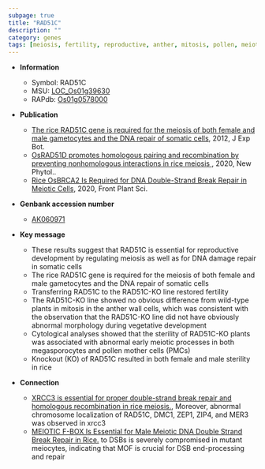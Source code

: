 ```yaml
---
subpage: true
title: "RAD51C"
description: ""
category: genes
tags: [meiosis, fertility, reproductive, anther, mitosis, pollen, meiotic, vegetative, sterility]
---
```


* **Information**  
    + Symbol: RAD51C  
    + MSU: [LOC_Os01g39630](http://rice.plantbiology.msu.edu/cgi-bin/ORF_infopage.cgi?orf=LOC_Os01g39630)  
    + RAPdb: [Os01g0578000](http://rapdb.dna.affrc.go.jp/viewer/gbrowse_details/irgsp1?name=Os01g0578000)  

* **Publication**  
    + [The rice RAD51C gene is required for the meiosis of both female and male gametocytes and the DNA repair of somatic cells](http://www.ncbi.nlm.nih.gov/pubmed?term=The+rice+RAD51C+gene+is+required+for+the+meiosis+of+both+female+and+male+gametocytes+and+the+DNA+repair+of+somatic+cells%5BTitle%5D), 2012, J Exp Bot.
    + [OsRAD51D promotes homologous pairing and recombination by preventing nonhomologous interactions in rice meiosis ](http://www.ncbi.nlm.nih.gov/pubmed?term=OsRAD51D+promotes+homologous+pairing+and+recombination+by+preventing+nonhomologous+interactions+in+rice+meiosis+%5BTitle%5D), 2020, New Phytol..
    + [Rice OsBRCA2 Is Required for DNA Double-Strand Break Repair in Meiotic Cells](http://www.ncbi.nlm.nih.gov/pubmed?term=Rice+OsBRCA2+Is+Required+for+DNA+Double-Strand+Break+Repair+in+Meiotic+Cells%5BTitle%5D), 2020, Front Plant Sci.

* **Genbank accession number**  
    + [AK060971](http://www.ncbi.nlm.nih.gov/nuccore/AK060971)

* **Key message**  
    + These results suggest that RAD51C is essential for reproductive development by regulating meiosis as well as for DNA damage repair in somatic cells
    + The rice RAD51C gene is required for the meiosis of both female and male gametocytes and the DNA repair of somatic cells
    + Transferring RAD51C to the RAD51C-KO line restored fertility
    + The RAD51C-KO line showed no obvious difference from wild-type plants in mitosis in the anther wall cells, which was consistent with the observation that the RAD51C-KO line did not have obviously abnormal morphology during vegetative development
    + Cytological analyses showed that the sterility of RAD51C-KO plants was associated with abnormal early meiotic processes in both megasporocytes and pollen mother cells (PMCs)
    + Knockout (KO) of RAD51C resulted in both female and male sterility in rice

* **Connection**  
    + [XRCC3 is essential for proper double-strand break repair and homologous recombination in rice meiosis.](http://www.ncbi.nlm.nih.gov/pubmed?term=XRCC3+is+essential+for+proper+double-strand+break+repair+and+homologous+recombination+in+rice+meiosis.%5BTitle%5D), Moreover, abnormal chromosome localization of RAD51C, DMC1, ZEP1, ZIP4, and MER3 was observed in xrcc3
    + [MEIOTIC F-BOX Is Essential for Male Meiotic DNA Double Strand Break Repair in Rice.](RAD51C) to DSBs is severely compromised in mutant meiocytes, indicating that MOF is crucial for DSB end-processing and repair



